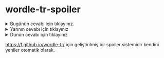 # wordle-tr-spoiler

<details>
  <summary>Bugünün cevabı için tıklayınız.</summary>
  <br>
    <b> komut </b>
</details>

<details>
  <summary>Yarının cevabı için tıklayınız</summary>
  <br>
   <b> takat </b>
</details>

<details>
  <summary>Dünün cevabı için tıklayınız </summary>
  <br>
  <b> giyiş </b>
</details>

https://f.github.io/wordle-tr/ için geliştirilmiş bir spoiler sistemidir kendini yeniler otomatik olarak.

